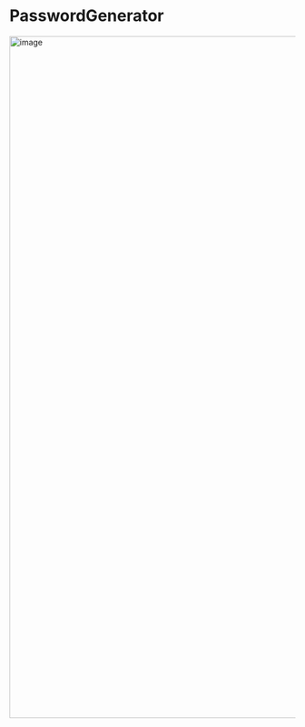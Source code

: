 # PasswordGenerator
<img width="1199" alt="image" src="https://user-images.githubusercontent.com/99901675/181104979-aed6683f-9016-40ec-9fed-9c2ddb74d942.png">
